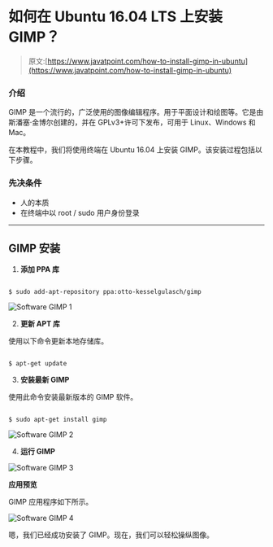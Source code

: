 # 如何在 Ubuntu 16.04 LTS 上安装 GIMP？

> 原文:[https://www.javatpoint.com/how-to-install-gimp-in-ubuntu](https://www.javatpoint.com/how-to-install-gimp-in-ubuntu)

### 介绍

GIMP 是一个流行的，广泛使用的图像编辑程序。用于平面设计和绘图等。它是由斯潘塞·金博尔创建的，并在 GPLv3+许可下发布，可用于 Linux、Windows 和 Mac。

在本教程中，我们将使用终端在 Ubuntu 16.04 上安装 GIMP。该安装过程包括以下步骤。

### 先决条件

*   人的本质
*   在终端中以 root / sudo 用户身份登录

* * *

## GIMP 安装

1) **添加 PPA 库**

```

$ sudo add-apt-repository ppa:otto-kesselgulasch/gimp

```

![Software GIMP 1](../Images/c931d6736d5fbd6e6978e3f15443f3a5.png)

2) **更新 APT 库**

使用以下命令更新本地存储库。

```

$ apt-get update

```

3) **安装最新 GIMP**

使用此命令安装最新版本的 GIMP 软件。

```

$ sudo apt-get install gimp

```

![Software GIMP 2](../Images/641d7448bb092c19e6de267a8cca6772.png)

4) **运行 GIMP**

![Software GIMP 3](../Images/7d1ba8ed3bfa8016f8c6bbcf4a290962.png)

**应用预览**

GIMP 应用程序如下所示。

![Software GIMP 4](../Images/7addfa739f4a212d23c3889fe627a812.png)

嗯，我们已经成功安装了 GIMP。现在，我们可以轻松操纵图像。